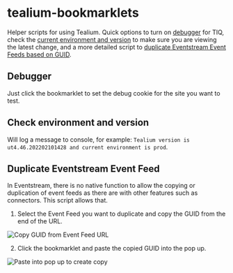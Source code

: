 # tealium-bookmarklets
Helper scripts for using Tealium. Quick options to turn on [debugger](https://github.com/transparenceweb/tealium-bookmarklets/blob/main/activate-debugger.js) for TIQ, check the [current environment and version](https://github.com/transparenceweb/tealium-bookmarklets/blob/main/current-environment-and-version-checker.js) to make sure you are viewing the latest change, and a more detailed script to [duplicate Eventstream Event Feeds based on GUID](https://github.com/transparenceweb/tealium-bookmarklets/blob/main/event-feed-duplicator.js).

## Debugger
Just click the bookmarklet to set the debug cookie for the site you want to test.

## Check environment and version
Will log a message to console, for example: `Tealium version is ut4.46.202202101428 and current environment is prod`.

## Duplicate Eventstream Event Feed
In Eventstream, there is no native function to allow the copying or duplication of event feeds as there are with other features such as connectors. This script allows that.
1. Select the Event Feed you want to duplicate and copy the GUID from the end of the URL.

![Copy GUID from Event Feed URL](https://user-images.githubusercontent.com/2863273/163970080-a82b30e5-a272-424c-a6bc-c986671c35ca.png)

2. Click the bookmarklet and paste the copied GUID into the pop up.

![Paste into pop up to create copy](https://user-images.githubusercontent.com/2863273/163969937-9515cc21-e8ff-41d9-9d07-81db521156a4.png)

